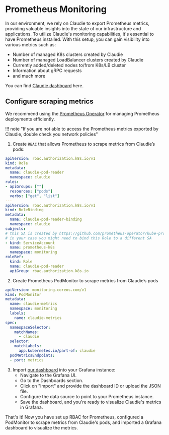 # Prometheus Monitoring

In our environment, we rely on Claudie to export Prometheus metrics, providing valuable insights into the state of our infrastructure and applications. To utilize Claudie's monitoring capabilities, it's essential to have Prometheus installed. With this setup, you can gain visibility into various metrics such as:

  - Number of managed K8s clusters created by Claudie
  - Number of managed LoadBalancer clusters created by Claudie
  - Currently added/deleted nodes to/from K8s/LB cluster
  - Information about gRPC requests
  - and much more

You can find [Claudie dashboard](https://grafana.com/grafana/dashboards/20064-claudie-dashboard/) here.

## Configure scraping metrics
We recommend using the [Prometheus Operator](https://github.com/prometheus-operator/kube-prometheus) for managing Prometheus deployments efficiently.

!!! note "If you are not able to access the Prometheus metrics exported by Claudie, double check you network policies"


1. Create `RBAC` that allows Prometheus to scrape metrics from Claudie’s pods:
```yaml
apiVersion: rbac.authorization.k8s.io/v1
kind: Role
metadata:
  name: claudie-pod-reader
  namespace: claudie
rules:
- apiGroups: [""]
  resources: ["pods"]
  verbs: ["get", "list"]
---
apiVersion: rbac.authorization.k8s.io/v1
kind: RoleBinding
metadata:
  name: claudie-pod-reader-binding
  namespace: claudie
subjects:
# this SA is created by https://github.com/prometheus-operator/kube-prometheus
# in your case you might need to bind this Role to a different SA
- kind: ServiceAccount
  name: prometheus-k8s
  namespace: monitoring
roleRef:
  kind: Role
  name: claudie-pod-reader
  apiGroup: rbac.authorization.k8s.io
```

2. Create Prometheus PodMonitor to scrape metrics from Claudie’s pods
```yaml
apiVersion: monitoring.coreos.com/v1
kind: PodMonitor
metadata:
  name: claudie-metrics
  namespace: monitoring
  labels:
    name: claudie-metrics
spec:
  namespaceSelector:
    matchNames:
      - claudie
  selector:
    matchLabels:
      app.kubernetes.io/part-of: claudie
  podMetricsEndpoints:
  - port: metrics
```
3. Import [our dashboard](https://grafana.com/grafana/dashboards/20064-claudie-dashboard/) into your Grafana instance:
    * Navigate to the Grafana UI.
    * Go to the Dashboards section.
    * Click on "Import" and provide the dashboard ID or upload the JSON file.
    * Configure the data source to point to your Prometheus instance.
    * Save the dashboard, and you're ready to visualize Claudie's metrics in Grafana.

That's it! Now you have set up RBAC for Prometheus, configured a PodMonitor to scrape metrics from Claudie's pods, and imported a Grafana dashboard to visualize the metrics.
